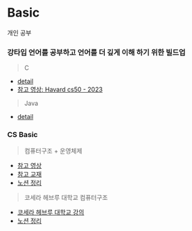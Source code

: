# Basic
개인 공부


### 강타입 언어를 공부하고 언어를 더 깊게 이해 하기 위한 빌드업
> C
- [detail](./C_Study/README.md)
- [참고 영상: Havard cs50 - 2023](https://www.youtube.com/watch?v=cY0FtXE-JzM&list=PL7cmIFofq7xHOKUpuU66uYiXanbD9Mp-O)

> Java
- [detail](./Java_Study/README.md)


### CS Basic
> 컴퓨터구조 + 운영체제
- [참고 영상](https://www.youtube.com/watch?v=kFWP6sFKyp0&list=PLYH7OjNUOWLUz15j4Q9M6INxK5J3-59GC)
- [참고 교재](https://product.kyobobook.co.kr/detail/S000061584886)
- [노션 정리](https://faithful-blarney-6d1.notion.site/detail-c3856215cfdd4d0793cbd3de59a41f97?pvs=4)

> 코세라 헤브루 대학교 컴퓨터구조
- [코세라 헤브루 대학교 강의](https://www.coursera.org/learn/build-a-computer/lecture/gd00Q/unit-0-1-the-road-ahead)
- [노션 정리](https://www.notion.so/Build-a-Modern-Computer-from-First-Principles-From-Nand-to-Tetris-391321d52fc04ffca0f6b6d5f2de43a5)
